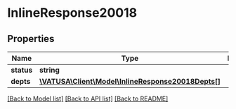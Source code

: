# InlineResponse20018

## Properties
Name | Type | Description | Notes
------------ | ------------- | ------------- | -------------
**status** | **string** |  | [optional] 
**depts** | [**\VATUSA\Client\Model\InlineResponse20018Depts[]**](InlineResponse20018Depts.md) |  | [optional] 

[[Back to Model list]](../README.md#documentation-for-models) [[Back to API list]](../README.md#documentation-for-api-endpoints) [[Back to README]](../README.md)


